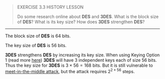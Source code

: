 > EXERCISE 3.3 HISTORY LESSON
> 
> Do some research online about **DES** and **3DES**. What is the block size of 
> **DES**? What is its key size? How does **3DES** strengthen **DES**? 

--------------------------------

The block size of **DES** is $64$ bits. 

The key size of **DES** is $56$ bits. 

**3DES** strengthens **DES** by increasing its key size. When using Keying Option 1
(read more [here](https://en.wikipedia.org/wiki/Triple_DES#:~:text=three%20keying%20options%3A-,Keying%20option%201,-All%20three%20keys)) **3DES** will have $3$ independent keys each of 
size $56$ bits. Thus the key size for **3DES** is $3 \times 56 = 168$ bits. 
But it is still vulnerable to [meet-in-the-middle attack](https://en.wikipedia.org/wiki/Meet-in-the-middle_attack), 
but the attack requires $2^{2 \times 56}$ steps. 